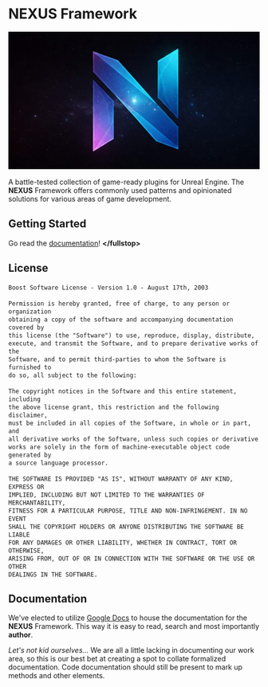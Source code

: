 # NEXUS Framework

![NEXUS](SourceAssets/GitHubLander.jpg)

A battle-tested collection of game-ready plugins for Unreal Engine. The **NEXUS** Framework offers commonly used patterns and opinionated solutions for various areas of game development.


## Getting Started

Go read the [documentation](https://docs.google.com/document/d/12IpriZXgPKLbOO80c9wkD5uY-Q_9e2lagb-SIDg31Bk/#heading=h.k501g8du8nij)! **\</fullstop\>**

## License

````log
Boost Software License - Version 1.0 - August 17th, 2003

Permission is hereby granted, free of charge, to any person or organization
obtaining a copy of the software and accompanying documentation covered by
this license (the "Software") to use, reproduce, display, distribute,
execute, and transmit the Software, and to prepare derivative works of the
Software, and to permit third-parties to whom the Software is furnished to
do so, all subject to the following:

The copyright notices in the Software and this entire statement, including
the above license grant, this restriction and the following disclaimer,
must be included in all copies of the Software, in whole or in part, and
all derivative works of the Software, unless such copies or derivative
works are solely in the form of machine-executable object code generated by
a source language processor.

THE SOFTWARE IS PROVIDED "AS IS", WITHOUT WARRANTY OF ANY KIND, EXPRESS OR
IMPLIED, INCLUDING BUT NOT LIMITED TO THE WARRANTIES OF MERCHANTABILITY,
FITNESS FOR A PARTICULAR PURPOSE, TITLE AND NON-INFRINGEMENT. IN NO EVENT
SHALL THE COPYRIGHT HOLDERS OR ANYONE DISTRIBUTING THE SOFTWARE BE LIABLE
FOR ANY DAMAGES OR OTHER LIABILITY, WHETHER IN CONTRACT, TORT OR OTHERWISE,
ARISING FROM, OUT OF OR IN CONNECTION WITH THE SOFTWARE OR THE USE OR OTHER
DEALINGS IN THE SOFTWARE.
````

## Documentation

We've elected to utilize [Google Docs](http://nexus.dotbunny.com/) to house the documentation for the **NEXUS** Framework. This way it is easy to read, search and most importantly **author**.

*Let's not kid ourselves...* We are all a little lacking in documenting our work area, so this is our best bet at creating a spot to collate formalized documentation. Code documentation should still be present to mark up methods and other elements. 
